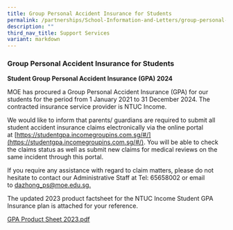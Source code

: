 ```yaml
---
title: Group Personal Accident Insurance for Students
permalink: /partnerships/School-Information-and-Letters/group-personal-accident-insurance-for-students/
description: ""
third_nav_title: Support Services
variant: markdown
---
```

### Group Personal Accident Insurance for Students

**Student Group Personal Accident Insurance (GPA) 2024**

MOE has procured a Group Personal Accident Insurance (GPA) for our students for the period from 1 January 2021 to 31 December 2024. The contracted insurance service provider is NTUC Income. 

We would like to inform that parents/ guardians are required to submit all student accident insurance claims electronically via the online portal at [https://studentgpa.incomegroupins.com.sg/#/](https://studentgpa.incomegroupins.com.sg/#/). You will be able to check the claims status as well as submit new claims for medical reviews on the same incident through this portal.

If you require any assistance with regard to claim matters, please do not hesitate to contact our Administrative Staff at Tel: 65658002 or email to [dazhong\_ps@moe.edu.sg.](mailto:dazhong_ps@moe.edu.sg)

The updated 2023 product factsheet for the NTUC Income Student GPA Insurance plan is attached for your reference.

[GPA Product Sheet 2023.pdf](/files/Product%20Fact%20Sheet%20Year%202023.pdf)